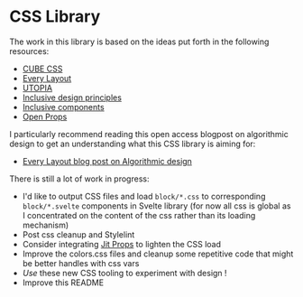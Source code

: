 # CSS Library

The work in this library is based on the ideas put forth in the following resources:

- [CUBE CSS](https://cube.fyi)
- [Every Layout](https://every-layout.dev)
- [UTOPIA](https://utopia.fyi/)
- [Inclusive design principles](https://inclusivedesignprinciples.org/)
- [Inclusive components](https://inclusive-components.design/)
- [Open Props](https://open-props.style/)

I particularly recommend reading this open access blogpost on algorithmic design to get an understanding what this CSS library is aiming for:

- [Every Layout blog post on Algorithmic design](https://every-layout.dev/blog/algorithmic-design/)

There is still a lot of work in progress:

- I'd like to output CSS files and load `block/*.css` to corresponding `block/*.svelte` components in Svelte library (for now all css is global as I concentrated on the content of the css rather than its loading mechanism)
- Post css cleanup and Stylelint
- Consider integrating [Jit Props](https://github.com/GoogleChromeLabs/postcss-jit-props) to lighten the CSS load
- Improve the colors.css files and cleanup some repetitive code that might be better handles with css vars
- _Use_ these new CSS tooling to experiment with design !
- Improve this README
